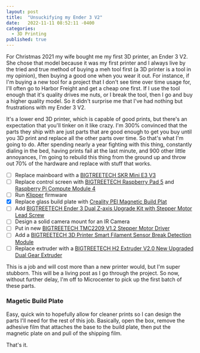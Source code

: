 ```yaml
---
layout: post
title:  "Unsuckifying my Ender 3 V2"
date:   2022-11-11 08:52:11 -0400
categories:
  - 3D Printing
published: true
---
```


For Christmas 2021 my wife bought me my first 3D printer, an Ender 3 V2. She chose that model because it was my first printer and I always live by the tried and true method of buying a meh tool first (a 3D printer is a tool in my opinion), then buying a good one when you wear it out. For instance, if I'm buying a new tool for a project that I don't see time over time usage for, I'll often go to Harbor Freight and get a cheap one first. If I use the tool enough that it's quality drives me nuts, or I break the tool, then I go and buy a higher quality model. So it didn't surprise me that I've had nothing but frustrations with my Ender 3 V2. 

It's a lower end 3D printer, which is capable of good prints, but there's an expectation that you'll tinker on it like crazy. I'm 300% convinced that the parts they ship with are just parts that are good enough to get you buy until you 3D print and replace all the other parts over time. So that's what I'm going to do. After spending nearly a year fighting with this thing, constantly dialing in the bed, having prints fail at the last minute, and 900 other little annoyances, I'm going to rebuild this thing from the ground up and throw out 70% of the hardware and replace with stuff that works.

- [ ] Replace mainboard with a [BIGTREETECH SKR Mini E3 V3](https://biqu.equipment/collections/control-board/products/bigtreetech-skr-mini-e3-v2-0-32-bit-control-board-for-ender-3?variant=39982232174690)
- [ ] Replace control screen with [BIGTREETECH Raspberry Pad 5](https://biqu.equipment/collections/lcd/products/bigtreetech-raspberry-pad-5) and [Raspberry Pi Compute Module 4](https://www.raspberrypi.com/products/compute-module-4/?variant=raspberry-pi-cm4001000)
- [ ] Run [Klipper](https://www.klipper3d.org/) firmware
- [X] Replace glass build plate with [Creality PEI Magnetic Build Plat](https://www.microcenter.com/product/625592/creality-pei-magnetic-build-plate-for-ender-3-pro-ender-5)
- [ ] Add [BIGTREETECH Ender 3 Dual Z-axis Upgrade Kit with Stepper Motor Lead Screw](https://www.microcenter.com/product/643971/bigtreetech-ender-3-dual-z-axis-upgrade-kit-with-stepper-motor-lead-screw)
- [ ] Design a solid camera mount for an IR Camera
- [ ] Put in new [BIGTREETECH TMC2209 V1.2 Stepper Motor Driver](https://www.microcenter.com/product/635177/bigtreetech-tmc2209-v12-stepper-motor-driver-28a-peak-driver-3d-printer-parts-for-skr-v14-v13-skr-pro-v11)
- [ ] Add a [BIGTREETECH 3D Printer Smart Filament Sensor Break Detection Module](https://www.microcenter.com/product/635180/bigtreetech-3d-printer-smart-filament-sensor-break-detection-module-175mm-filament-detector-sensor)
- [ ] Replace extruder with a [BIGTREETECH H2 Extruder V2.0 New Upgraded Dual Gear Extruder](https://www.microcenter.com/product/645752/bigtreetech-h2-extruder-v20-new-upgraded-dual-gear-extruder)

This is a job and will cost more than a new printer would, but I'm super stubborn. This will be a living post as I go through the project. So now, without further delay, I'm off to Microcenter to pick up the first batch of these parts.

### Magetic Build Plate

Easy, quick win to hopefully allow for cleaner prints so I can design the parts I'll need for the rest of this job. Basically, open the box, remove the adhesive film that attaches the base to the build plate, then put the magnetic plate on and pull of the shipping film. 

That's it.

